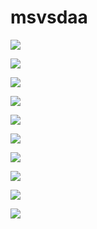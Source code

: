 # msvsdaa

![](images/Week0-Inverter_schematic.png)

![](images/Week0-Simulation.png)

![](images/Week0-Extraction_magic.png)

![](images/Week0-PostLayoutInverterSpiceFile.png)

![](images/Week0-PostLayoutSimulation_Magic.png)

![](images/Week0-Plot_in_out_zoomed.png)

![](images/Week0-values_in_out.png)

![](images/Week0-ALIGN_gdsView.png)

![](images/Week0-ALIGN_inverterSpiceFile.png)

![](images/Week0-ALIGN_inverterSpiceFileSimulation.png)
